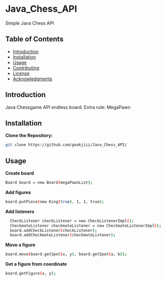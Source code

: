# Java_Chess_API
Simple Java Chess API

## Table of Contents

- [Introduction](#introduction)
- [Installation](#installation)
- [Usage](#usage)
- [Contributing](#contributing)
- [License](#license)
- [Acknowledgments](#acknowledgments)

## Introduction

Java Chessgame API endless board. Extra rule: MegaPawn

## Installation

**Clone the Repository:**

   ```bash
   git clone https://github.com/gookjiii/Java_Chess_API/
   ```
## Usage
**Create board**
  ```bash
  Board board = new Board(megaPawnList);
  ```
**Add figures**
  ```bash
  board.putPiece(new King(true), 1, 1, true);
  ```
**Add listeners**
  ```bash
    CheckListener checkListener = new CheckListenerImpl();
    CheckmateListener checkmateListener = new CheckmateListenerImpl();
    board.addCheckListener(checkListener);
    board.addCheckmateListener(checkmateListener);
  ```
**Move a figure**
  ```bash
  board.move(board.getSpot(x, y), board.getSpot(a, b));
  ```
**Get a figure from coordinate**
  ```bash
  board.getFigure(x, y);
  ```


